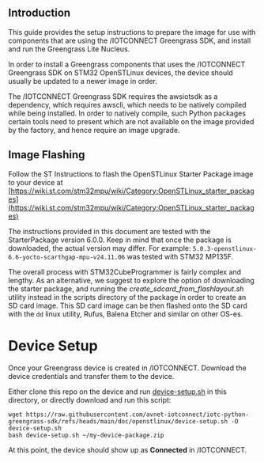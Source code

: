 ## Introduction

This guide provides the setup instructions to prepare the image 
for use with components that are using the /IOTCONNECT Greengrass SDK,
and install and run the Greengrass Lite Nucleus.

In order to install a Greengrass components that uses the 
/IOTCONNECT Greengrass SDK on STM32 OpenSTLinux devices,
the device should usually be updated to a newer image in order.  


The /IOTCCNNECT Greengrass SDK requires the awsiotsdk as a dependency, which requires awscli, 
which needs to be natively compiled while being installed. In order to natively compile, 
such Python packages certain tools need to present which are not available on the image provided 
by the factory, and hence require an image upgrade.

## Image Flashing

Follow the ST Instructions to flash the OpenSTLinux Starter Package image to your device at 
[https://wiki.st.com/stm32mpu/wiki/Category:OpenSTLinux_starter_packages](https://wiki.st.com/stm32mpu/wiki/Category:OpenSTLinux_starter_packages)

The instructions provided in this document are tested with the StarterPackage version 6.0.0. 
Keep in mind that once the package is downloaded, the actual version may differ. For example:
```5.0.3-openstlinux-6.6-yocto-scarthgap-mpu-v24.11.06``` was tested with STM32 MP135F.

The overall process with STM32CubeProgrammer is fairly complex and lengthy. 
As an alternative, we suggest to explore the option of downloading the starter package, 
and running the *create_sdcard_from_flashlayout.sh* utility instead in the scripts directory
of the package in order to create an SD card image. 
This SD card image can be then flashed onto the SD card with the ``dd`` 
linux utility, Rufus, Balena Etcher and similar on other OS-es. 

# Device Setup

Once your Greengrass device is created in /IOTCONNECT. Download the device credentials 
and transfer them to the device.

Either clone this repo on the device and run [device-setup.sh](device-setup.sh) in this directory,
or directly download and run this script:
```shell
wget https://raw.githubusercontent.com/avnet-iotconnect/iotc-python-greengrass-sdk/refs/heads/main/doc/openstlinux/device-setup.sh -O device-setup.sh
bash device-setup.sh ~/my-device-package.zip
```

At this point, the device should show up as **Connected** in /IOTCONNECT.


